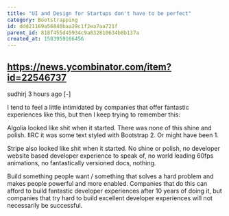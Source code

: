 ```yaml
---
title: "UI and Design for Startups don't have to be perfect"
category: Bootstrapping
id: ddd21169a56840baa29c1f2ea7aa721f
parent_id: 818f455d45934c9a832810634b8b137a
created_at: 1583959166456
---
```


https://news.ycombinator.com/item?id=22546737
---

sudhirj 3 hours ago [-]

I tend to feel a little intimidated by companies that offer fantastic experiences like this, but then I keep trying to remember this:

Algolia looked like shit when it started. There was none of this shine and polish. IIRC it was some text styled with Bootstrap 2. Or might have been 1.

Stripe also looked like shit when it started. No shine or polish, no developer website based developer experience to speak of, no world leading 60fps animations, no fantastically versioned docs, nothing.

Build something people want / something that solves a hard problem and makes people powerful and more enabled. Companies that do this can afford to build fantastic developer experiences after 10 years of doing it, but companies that try hard to build excellent developer experiences will not necessarily be successful.
                